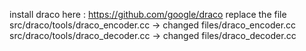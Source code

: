 install draco here : https://github.com/google/draco
replace the file 	src/draco/tools/draco_encoder.cc -> changed files/draco_encoder.cc
			src/draco/tools/draco_decoder.cc -> changed files/draco_decoder.cc